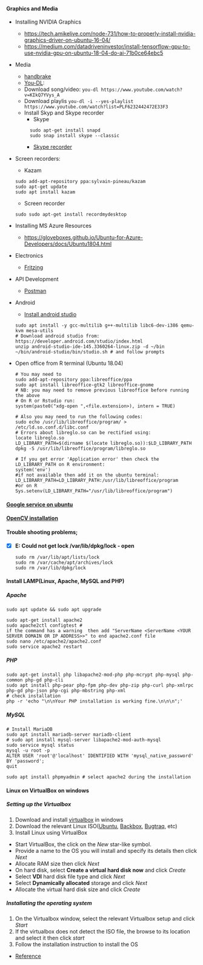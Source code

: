 #### Graphics and Media

* Installing NVIDIA Graphics
  * https://tech.amikelive.com/node-731/how-to-properly-install-nvidia-graphics-driver-on-ubuntu-16-04/
  * https://medium.com/datadriveninvestor/install-tensorflow-gpu-to-use-nvidia-gpu-on-ubuntu-18-04-do-ai-71b0ce64ebc5

* Media
  * [handbrake](https://handbrake.fr/)
  * [You-DL](https://rg3.github.io/youtube-dl/):
  * Download song/video: ```you-dl https://www.youtube.com/watch?v=KIkQ7YVys_A```
  * Download playlis ```you-dl -i --yes-playlist https://www.youtube.com/watch?list=PLF6232442472E33F3```
  * Install Skyp and Skype recorder
    * Skype
     ``` 
       sudo apt-get install snapd
       sudo snap install skype --classic
     ```
    * [Skype recorder](http://atdot.ch/scr/download/)
    
* Screen recorders:
  * Kazam
   ```
   sudo add-apt-repository ppa:sylvain-pineau/kazam
   sudo apt-get update
   sudo apt install kazam
   ```
  * Screen recorder
   ```
   sudo sudo apt-get install recordmydesktop 
   ```
   
* Installing MS Azure Resources
  * https://gloveboxes.github.io/Ubuntu-for-Azure-Developers/docs/Ubuntu1804.html
* Electronics
  * [Fritzing](http://fritzing.org/)
* API Development
  * [Postman](https://www.getpostman.com/)
* Android
  * [Install android studio](https://developer.android.com/studio/)
   ``` 
   sudo apt install -y gcc-multilib g++-multilib libc6-dev-i386 qemu-kvm mesa-utils
   # Download android studio from: https://developer.android.com/studio/index.html
   unzip android-studio-ide-145.3360264-linux.zip -d ~/bin
   ~/bin/android-studio/bin/studio.sh # and follow prompts
   ```
* Open office from R terminal (Ubuntu 18.04)
   ```
   # You may need to 
   sudo add-apt-repository ppa:libreoffice/ppa
   sudo apt install libreoffice-gtk2 libreoffice-gnome
   # NB: you may need to remove previous libreoffice before running the above
   # On R or Rstudio run:
   system(paste0("xdg-open ",<file.extension>), intern = TRUE)

   # Also you may need to run the following codes:
   sudo echo /usr/lib/libreoffice/program/ > /etc/ld.so.conf.d/libc.conf
   # Errors about libreglo.so can be rectified using:
   locate libreglo.so 
   LD_LIBRARY_PATH=$(dirname $(locate libreglo.so)):$LD_LIBRARY_PATH 
   dpkg -S /usr/lib/libreoffice/program/libreglo.so

   # If you get error 'Application error' then check the LD_LIBRARY_PATH on R environment:
   system('env')
   #if not available then add it on the ubuntu terminal:
   LD_LIBRARY_PATH=LD_LIBRARY_PATH:/usr/lib/libreoffice/program
   #or on R
   Sys.setenv(LD_LIBRARY_PATH="/usr/lib/libreoffice/program")
   ```
#### [Google service on ubuntu](https://linuxconfig.org/google-drive-on-ubuntu-18-04-bionic-beaver-linux)
#### [OpenCV installation](https://www.pyimagesearch.com/2018/05/28/ubuntu-18-04-how-to-install-opencv/)


#### Trouble shooting problems;
- [x] __E: Could not get lock /var/lib/dpkg/lock - open__
  ```
  sudo rm /var/lib/apt/lists/lock
  sudo rm /var/cache/apt/archives/lock
  sudo rm /var/lib/dpkg/lock
  ```

#### Install LAMP(Linux, Apache, MySQL and PHP)
##### Apache
```
sudo apt update && sudo apt upgrade

sudo apt-get install apache2
sudo apache2ctl configtest # 
if the command has a warning  then add "ServerName <ServerName <YOUR SERVER DOMAIN OR IP ADDRESS>>" to end apache2.conf file
sudo nano /etc/apache2/apache2.conf
sudo service apache2 restart
```
##### PHP
```
sudo apt-get install php libapache2-mod-php php-mcrypt php-mysql php-common php-gd php-cli 
sudo apt install php-pear php-fpm php-dev php-zip php-curl php-xmlrpc php-gd php-json php-cgi php-mbstring php-xml 
# check installation
php -r 'echo "\n\nYour PHP installation is working fine.\n\n\n";' 
```
##### MySQL
```
# Install MariaDB
sudo apt install mariadb-server mariadb-client
# sudo apt install mysql-server libapache2-mod-auth-mysql 
sudo service mysql status 
mysql -u root -p
ALTER USER 'root'@'localhost' IDENTIFIED WITH 'mysql_native_password' BY 'password';
quit

sudo apt install phpmyadmin # select apache2 during the installation

```

#### Linux on VirtualBox on windows
##### Setting up the Virtualbox
1. Download and install [virtualbox](https://www.virtualbox.org/) in windows
2. Download  the relevant Linux ISO([Ubuntu](https://www.ubuntu.com/), [Backbox](https://backbox.org/), [Bugtraq](http://bugtraq-team.com/), etc)
3. Install Linux using VirtualBox
  - Start VirtualBox, the click on the _New_ star-like symbol. 
  - Provide a name to the OS you will install and specify its details then click _Next_
  - Allocate RAM size then click _Next_
  - On hard disk, select __Create a virtual hard disk now__ and click _Create_
  - Select __VDI__ hard disk file type and click _Next_
  - Select __Dynamically allocated__ storage and click _Next_
  - Allocate the virtual hard disk size and click _Create_
  
##### Installating the operating system
1. On the Virtualbox window, select the relevant Virtualbox setup and click _Start_
2. If the virtualbox does not detect the ISO file, the browse to its location and select it then click _start_
3. Follow the installation instruction to install the OS

* [Reference](https://itsfoss.com/install-linux-in-virtualbox/)
